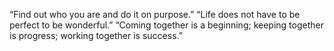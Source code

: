 “Find out who you are and do it on purpose.”
“Life does not have to be perfect to be wonderful.”
“Coming together is a beginning; keeping together is progress; working together is success.”
